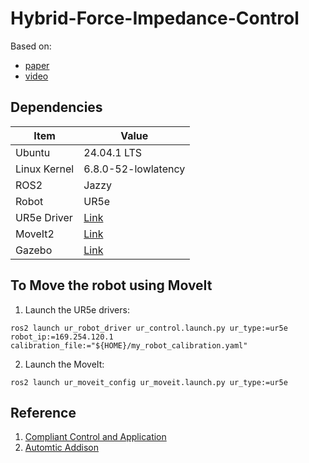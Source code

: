 # Hybrid-Force-Impedance-Control

Based on:
- [paper](https://doi.org/10.1109/LRA.2023.3270036)
- [video](https://www.youtube.com/watch?v=rm8Irnc8v2M)

## Dependencies
| Item           | Value                                                                    |
|----------------|--------------------------------------------------------------------------|
| Ubuntu         | 24.04.1 LTS                                                              |
| Linux Kernel   | 6.8.0-52-lowlatency                                                      |
| ROS2           | Jazzy                                                                    |
| Robot          | UR5e                                                                     |
| UR5e Driver    | [Link](https://github.com/UniversalRobots/Universal_Robots_ROS2_Driver)  |
| MoveIt2        | [Link](https://moveit.ai/install-moveit2/binary/)                        |
| Gazebo         | [Link](https://gazebosim.org/docs/latest/ros_installation/)              |


## To Move the robot using MoveIt

1. Launch the UR5e drivers:

`ros2 launch ur_robot_driver ur_control.launch.py ur_type:=ur5e robot_ip:=169.254.120.1 calibration_file:="${HOME}/my_robot_calibration.yaml"`

2. Launch the MoveIt:

`ros2 launch ur_moveit_config ur_moveit.launch.py ur_type:=ur5e`


## Reference

1. [Compliant Control and Application](https://github.com/MingshanHe/Compliant-Control-and-Application)
2. [Automtic Addison](https://github.com/automaticaddison/mycobot_ros2/tree/jazzy)

